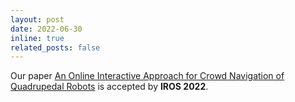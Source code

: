 ```yaml
---
layout: post
date: 2022-06-30
inline: true
related_posts: false
---
```


Our paper [An Online Interactive Approach for Crowd Navigation of Quadrupedal Robots](https://ieeexplore.ieee.org/document/9981697) is accepted by **IROS 2022**.
